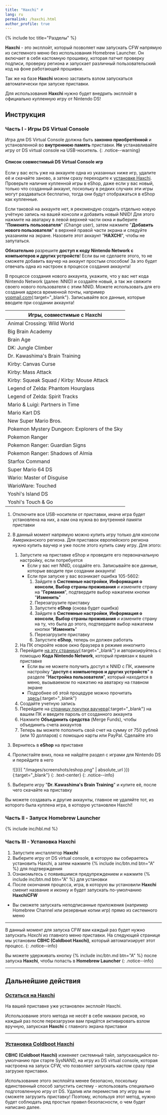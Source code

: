 ```yaml
---
title: "Haxchi" #
lang: ru
permalink: /haxchi.html
author_profile: true
---
```


{% include toc title="Разделы" %}

**Haxchi** - это эксплойт, который позволяет нам запускать CFW напрямую из системного меню без использования Homebrew Launcher. Он включает в себя кастомную прошивку, которая патчит проверку подписи, проверку региона и запускает различный пользовательский код на фоне работающей прошивки.

Так же на базе **Haxchi** можно заставить взлом запускаться автоматически при запуске приставки. 

Для использования **Haxchi** нужно будет внедрить эксплойт в официально купленную игру от Nintendo DS! 

## Инструкция

### Часть I - Игры DS Virtual Console

Игра для DS Virtual Console должна быть **законно приобретённой** и установленной во **внутреннюю память** приставки. **Не** устанавливайте игру от DS virtual console на USB-носитель. 
{: .notice--warning}

#### Список совместимый DS Virtual Console игр

Если у вас есть уже на аккаунте одна из указанных ниже игр, удалите её и скачайте заново, а затем сразу переходите к [установке Haxchi](#часть-ii---установка-haxchi). Проверьте наличие купленной игры в eShop, даже если у вас новый, только что созданный аккаунт, поскольку в редких случаях эти игры могут раздаваться бесплатно, тогда они будут отображаться в eShop как купленные.

Если таковой на аккаунте нет, я рекомендую создать отдельно новую учётную запись на вашей консоли и добавить новый NNID! Для этого нажмите на аватарку в левой верхней части окна и выберите "**Поменять пользователя**" (Change user), затем нажмите "**Добавить нового пользователя**" в верхней правой части экрана и следуйте указаниям на экране. Назовите этот аккаунт "**HAXCHI**", чтобы не запутаться.

**Обязательно** разрешите **доступ к коду Nintendo Network с компьютеров и других устройств**! Если вы не сделаете этого, то не сможете добавить ваучер на аккаунт простым способом! За это будет отвечать одна из настроек в процессе создания аккаунта!

В процессе создания нового аккаунта, укажите, что у вас нет кода Nintendo Network (далее: NNID) и создайте новый, а так же свяжите своего нового пользователя с этим NNID. Можете использовать для его создания адреса временной почты, например [yopmail.com](yopmail.com){:target="_blank"}. Записывайте все данные, которые вводите при создании аккаунта!

| Игры, совместимые с Haxchi|
| ------------- |
| Animal Crossing: Wild World |
| Big Brain Academy |
| Brain Age |
| DK: Jungle Climber |
| Dr. Kawashima's Brain Training |
| Kirby: Canvas Curse |
| Kirby: Mass Attack|
| Kirby: Squeak Squad / Kirby: Mouse Attack |
| Legend of Zelda: Phantom Hourglass |
| Legend of Zelda: Spirit Tracks |
| Mario & Luigi: Partners in Time |
| Mario Kart DS |
| New Super Mario Bros. |
| Pokemon Mystery Dungeon: Explorers of the Sky |
| Pokemon Ranger |
| Pokemon Ranger: Guardian Signs | 
| Pokemon Ranger: Shadows of Almia |
| Starfox Command |
| Super Mario 64 DS |
| Wario: Master of Disguise |
| WarioWare: Touched |
| Yoshi's Island DS |
| Yoshi's Touch & Go |

1. Отключите все USB-носители от приставки, иначе игра будет установлена на них, а нам она нужна во внутренней памяти приставки
1. В данный момент напрямую можно купить игру только для консоли Американского региона. Для приставок европейского региона нужно купить ваучер и уже после этого купить саму игру. Для этого:
   1. Запустите на приставке eShop и проведите его первоначальную настройку, если потребуется
      * Если у вас нет NNID, создайте его. Записывайте все данные, которые вводите при создании аккаунта!
      + Если при запуске у вас возникает ошибка 105-5602:
         1. Зайдите в **Системные настройки**, **Информация о консоли**, **Выбор страны проживания** и измените страну на "**Германия**", подтвердите выбор нажатием кнопки "**Изменить**"
         1. Перезагрузите приставку 
         1. Запустите **eShop** (снова будет ошибка)
         1. Зайдите в **Системные настройки**, **Информация о консоли**, **Выбор страны проживания** и измените страну на ту, что была до этого, подтвердите выбор нажатием кнопки "**Изменить**"
         1. Перезагрузите приставку 
         1. Запустите **eShop**, теперь он должен работать
   1. На ПК откройте новое окно браузера в режиме инкогнито
   1. Перейдите [на эту страницу](https://ec.nintendo.com/my/balance_add){:target="_blank"} и авторизируйтесь с помощью **Кода Nintendo Network**, который привязан к вашей приставке 
      * Если вы не можете получить доступ к NNID с ПК, измените настройку "**доступ с компьютеров и других устройств**" в разделе "**Настройка пользователя**", который находится в меню, вызываемом по нажатию на аватарку на главном экране
      * Подробнее об этой процедуре можно прочитать [здесь](https://www.nintendo.ru/-/Nintendo-2DS-Nintendo-3DS/-/Nintendo-eShop/-Nintendo-eShop--1626660.html){:target="_blank"}
   1. Создайте учетную запись
   1. Перейдите на [страницу покупки ваучера](https://ec.nintendo.com/my/balance_add){:target="_blank"} на вашем ПК и введите пароль от созданного аккаунта
   1. Нажмите **Объединить средства** (Merge Funds), чтобы объединить счета аккаунтов 
   1. Теперь вы можете пополнить свой счет на сумму от 750 рублей (или 10 долларов) с помощью карты или PayPal. Сделайте это
1. Вернитесь в **eShop** на приставке
1. Пролистайте вниз, пока не найдёте раздел с играми для Nintendo DS и перейдите в него 
 
   ![]({{ "/images/screenshots/eshop.png" | absolute_url }}){:target="_blank"}
   {: .text-center}
   {: .notice--info}

1. Выберите игру "**Dr. Kawashima's Brain Training**" и купите её, после чего скачайте на приставку

Вы можете создавать и другие аккаунты, главное не удаляйте тот, из которого была куплена игра, в которую установлен Haxchi!

### Часть II - Запуск Homebrew Launcher

{% include inc/hbl.md %}

### Часть III - Установка Haxchi

1. Запустите инсталлятор **Haxchi**
1. Выберите игру от DS virtual console, в которую вы собираетесь установить Haxchi, а затем нажмите {% include inc/btn.md btn="A" %} для подтверждения
1. Ознакомьтесь с появившимся предупреждением и нажмите {% include inc/btn.md btn="A" %} для установки
1. После окончания процесса, игра, в которую вы установили **Haxchi** сменит название и иконку и будет запускать по-умолчанию **HaxchiCFW**
  + Вы сможете запускать неподписанные приложения (например Homebrew Channel или резервные копии игр) прямо из системного меню

___

В данный момент для запуска CFW вам каждый раз будет нужно запускать *Haxchi* из главного меню приставки. На следующей странице мы установим **CBHC (Coldboot Haxchi)**, который автоматизирует этот процесс.
{: .notice--info}

Вы можете удерживать кнопку {% include inc/btn.md btn="A" %} после запуска **Haxchi**, чтобы попасть в **Homebrew Launcher**
{: .notice--info}

___

## Дальнейшие действия

### [Остаться на Haxchi](homebrew-launcher-channel)

На вашей приставке уже установлен эксплойт Haxchi.

Использование этого метода не несёт в себе никаких рисков, но каждый раз после перезагрузки вам придётся активировать взлом вручную, запукская **Haxchi** с главного экрана приставки

___

### [Установка Coldboot Haxchi](coldboot-haxchi)

**CBHC (Coldboot Haxchi)** изменяет системный тайл, запускающийся по-умолчанию при старте SysNAND, на игру из DS virtual console, которая настроена на запуск CFW, что позволяет запускать кастом сразу при загрузке приставки.

Использование этого эксплойта менее безопасно, поскольку единственный способ запустить систему - использовать специально подготовленную игру от DS. Удалив или переместив эту игру вы не сможете загрузить приставку! Поэтому, используя этот метод, нужно будет соблюдать ряд простых правил безопасности, о чем будет написано далее.